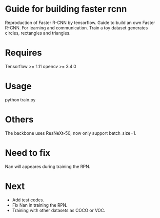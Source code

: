 # Guide for building faster rcnn
Reproduction of Faster R-CNN by tensorflow. Guide to build an own Faster R-CNN. 
For learning and communication.
Train a toy dataset generates circles, rectangles and triangles.

# Requires
Tensorflow >= 1.11
opencv >= 3.4.0

# Usage
python train.py

# Others
The backbone uses ResNeXt-50, now only support batch_size=1.

# Need to fix
Nan will appeares during training the RPN.

# Next
* Add test codes.
* Fix Nan in training the RPN.
* Training with other datasets as COCO or VOC.
